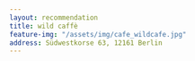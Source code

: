 ```yaml
---
layout: recommendation
title: wild caffè
feature-img: "/assets/img/cafe_wildcafe.jpg"
address: Südwestkorse 63, 12161 Berlin
---
```

